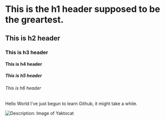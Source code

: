 # This is the h1 header supposed to be the greartest.
## This is h2 header
### This is h3 header
#### This is h4 header
##### This is h5 header
###### This is h6 header
Hello World I've just begun to learn Github, it might take a while.


![Description: Image of Yaktocat](https://octodex.github.com/images/yaktocat.png)
